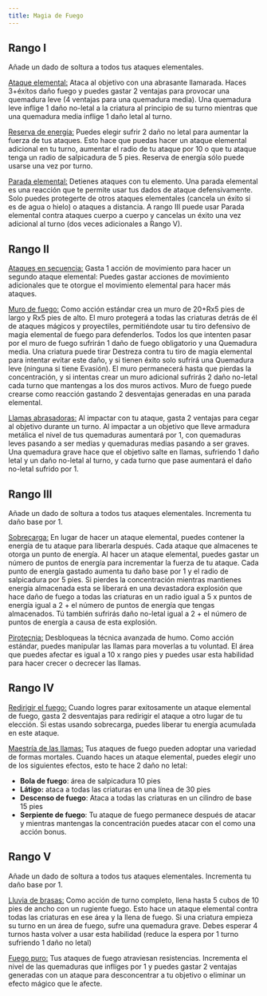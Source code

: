 ```yaml
---
title: Magia de Fuego
---
```


## Rango I

Añade un dado de soltura a todos tus ataques elementales.

<u>Ataque elemental:</u> Ataca al objetivo con una abrasante llamarada. Haces 3+éxitos daño fuego y puedes gastar 2 ventajas para provocar una quemadura leve (4 ventajas para una quemadura media). Una quemadura leve inflige 1 daño no-letal a la criatura al principio de su turno mientras que una quemadura media inflige 1 daño letal al turno.

<u>Reserva de energía:</u> Puedes elegir sufrir 2 daño no letal para aumentar la fuerza de tus ataques. Esto hace que puedas hacer un ataque elemental adicional en tu turno, aumentar el radio de tu ataque por 10 o que tu ataque tenga un radio de salpicadura de 5 pies. Reserva de energía sólo puede usarse una vez por turno.

<u>Parada elemental:</u> Detienes ataques con tu elemento. Una parada elemental es una reacción que te permite usar tus dados de ataque defensivamente. Solo puedes protegerte de otros ataques elementales (cancela un éxito si es de agua o hielo) o ataques a distancia. A rango III puede usar Parada elemental contra ataques cuerpo a cuerpo y cancelas un éxito una vez adicional al turno (dos veces adicionales a Rango V).

## Rango II

<u>Ataques en secuencia:</u> Gasta 1 acción de movimiento para hacer un segundo ataque elemental: Puedes gastar acciones de movimiento adicionales que te otorgue el movimiento elemental para hacer más ataques. 

<u>Muro de fuego:</u> Como acción estándar crea un muro de 20+Rx5 pies de largo y Rx5 pies de alto. El muro protegerá a todas las criaturas detrás de él de ataques mágicos y proyectiles, permitiéndote usar tu tiro defensivo de magia elemental de fuego para defenderlos. Todos los que intenten pasar por el muro de fuego sufrirán 1 daño de fuego obligatorio y una Quemadura media. Una criatura puede tirar Destreza contra tu tiro de magia elemental para intentar evitar este daño, y si tienen éxito solo sufrirá una Quemadura leve (ninguna si tiene Evasión). El muro permanecerá hasta que pierdas la concentración, y si intentas crear un muro adicional sufrirás 2 daño no-letal cada turno que mantengas a los dos muros activos. Muro de fuego puede crearse como reacción gastando 2 desventajas generadas en una parada elemental.

<u>Llamas abrasadoras:</u> Al impactar con tu ataque, gasta 2 ventajas para cegar al objetivo durante un turno. Al impactar a un objetivo que lleve armadura metálica el nivel de tus quemaduras aumentará por 1, con quemaduras leves pasando a ser medias y quemaduras medias pasando a ser graves. Una quemadura grave hace que el objetivo salte en llamas, sufriendo 1 daño letal y un daño no-letal al turno, y cada turno que pase aumentará el daño no-letal sufrido por 1.

## Rango III

Añade un dado de soltura a todos tus ataques elementales. Incrementa tu daño base por 1.

<u>Sobrecarga:</u> En lugar de hacer un ataque elemental,  puedes contener la energía de tu ataque para liberarla después. Cada ataque que almacenes te otorga un punto de energía. Al hacer un ataque elemental, puedes gastar un número de puntos de energía para incrementar la fuerza de tu ataque. Cada punto de energía gastado aumenta tu daño base por 1 y el radio de salpicadura por 5 pies. Si pierdes la concentración mientras mantienes energía almacenada esta se liberará en una devastadora explosión que hace daño de fuego a todas las criaturas en un radio igual a 5 x puntos de energía igual a 2 + el número de puntos de energía que tengas almacenados. Tú también sufrirás daño no-letal igual a 2 + el número de puntos de energía a causa de esta explosión.

<u>Pirotecnia:</u> Desbloqueas la técnica avanzada de humo. Como acción estándar, puedes manipular las llamas para moverlas a tu voluntad. El área que puedes afectar es igual a 10 x rango pies y puedes usar esta habilidad para hacer crecer o decrecer las llamas.

## Rango IV

<u>Redirigir el fuego:</u> Cuando logres parar exitosamente un ataque elemental de fuego, gasta 2 desventajas para redirigir el ataque a otro lugar de tu elección. Si estas usando sobrecarga, puedes liberar tu energía acumulada en este ataque.

<u>Maestría de las llamas:</u> Tus ataques de fuego pueden adoptar una variedad de formas mortales. Cuando haces un ataque elemental, puedes elegir uno de los siguientes efectos, esto te hace 2 daño no letal: 

- **Bola de fuego**: área de salpicadura 10 pies
- **Látigo:** ataca a todas las criaturas en una línea de 30 pies
- **Descenso de fuego**: Ataca a todas las criaturas en un cilindro de base 15 pies
- **Serpiente de fuego**: Tu ataque de fuego permanece después de atacar y mientras mantengas la concentración puedes atacar con el como una acción bonus.

## Rango V

Añade un dado de soltura a todos tus ataques elementales. Incrementa tu daño base por 1.

<u>Lluvia de brasas:</u> Como acción de turno completo, llena hasta 5 cubos de 10 pies de ancho con un rugiente fuego. Esto hace un ataque elemental contra todas las criaturas en ese área y la llena de fuego. Si una criatura empieza su turno en un área de fuego, sufre una quemadura grave. Debes esperar 4 turnos hasta volver a usar esta habilidad (reduce la espera por 1 turno sufriendo 1 daño no letal)

<u>Fuego puro:</u> Tus ataques de fuego atraviesan resistencias. Incrementa el nivel de las quemaduras que infliges por 1 y puedes gastar 2 ventajas generadas con un ataque para desconcentrar a tu objetivo o eliminar un efecto mágico que le afecte.